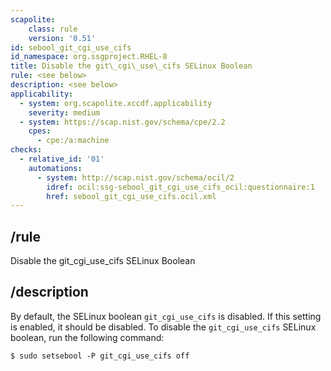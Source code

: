```yaml
---
scapolite:
    class: rule
    version: '0.51'
id: sebool_git_cgi_use_cifs
id_namespace: org.ssgproject.RHEL-8
title: Disable the git\_cgi\_use\_cifs SELinux Boolean
rule: <see below>
description: <see below>
applicability:
  - system: org.scapolite.xccdf.applicability
    severity: medium
  - system: https://scap.nist.gov/schema/cpe/2.2
    cpes:
      - cpe:/a:machine
checks:
  - relative_id: '01'
    automations:
      - system: http://scap.nist.gov/schema/ocil/2
        idref: ocil:ssg-sebool_git_cgi_use_cifs_ocil:questionnaire:1
        href: sebool_git_cgi_use_cifs.ocil.xml
---
```



## /rule

Disable the git\_cgi\_use\_cifs SELinux Boolean

## /description

By
default, the SELinux boolean `git_cgi_use_cifs` is disabled. If this
setting is enabled, it should be disabled. To disable the
`git_cgi_use_cifs` SELinux boolean, run the following command:

``` 
$ sudo setsebool -P git_cgi_use_cifs off
```
